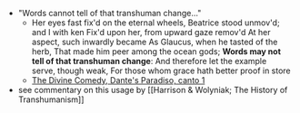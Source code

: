 - "Words cannot tell of that transhuman change..."
    - Her eyes fast fix'd on the eternal wheels,
      Beatrice stood unmov'd; and I with ken
      Fix'd upon her, from upward gaze remov'd
      At her aspect, such inwardly became
      As Glaucus, when he tasted of the herb,
      That made him peer among the ocean gods;
      **Words may not tell of that transhuman change**:
      And therefore let the example serve, though weak,
      For those whom grace hath better proof in store
    - [The Divine Comedy, Dante's Paradiso, canto 1](http://www.gutenberg.org/files/8799/8799-h/8799-h.htm#link1)
- see commentary on this usage by [[Harrison & Wolyniak; The History of Transhumanism]]
